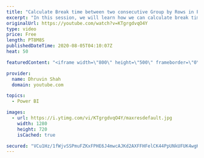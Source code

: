 ```yaml
---
title: "Calculate Break time between two consecutive Group by Rows in Power BI"
excerpt: "In this session, we will learn how we can calculate break time in Power BI. We have a real-life scenario where we have In-Out time pair for each employee throughout the day.  In order to calculate break time, we need to find difference between First Pair’s End time and Next Pair’s Start time. So, here"
originalUrl: https://youtube.com/watch?v=KTgrgdvqO4Y
type: video
price: Free
length: PT8M8S
publishedDateTime: 2020-08-05T04:10:07Z
heat: 50

featuredContent: "<iframe width=\"800\" height=\"500\" frameborder=\"0\" src=\"https://www.youtube.com/embed/KTgrgdvqO4Y\" allow=\"accelerometer; autoplay; encrypted-media; gyroscope; picture-in-picture\" allowfullscreen></iframe>"

provider:
  name: Dhruvin Shah
  domain: youtube.com

topics:
  - Power BI

images:
  - url: https://i.ytimg.com/vi/KTgrgdvqO4Y/maxresdefault.jpg
    width: 1280
    height: 720
    isCached: true

secured: "VCu1Hz/1fWjvSSPmuFZKxFPHE6J4mwcAJKd2AXFFHFelCK44PpUNkUFUK4wgKJbI83Raa71NGTEX5iTvGQEWTQXlEdTuYU3p90mdSkw4fpilj8atem1CCy3nY1PMFyMdlWZASPHje/qFH9DnJ4NfPKLJOWs9eVuRgvttOiw1E3x1Hr1pYYT8x8a2gceusbUwDzLwzL/eRXzJRgavTLixv5kvEC7SmJib6QYIlmU0ttroM9yIzw7koiPpwDYwhYVKHjGWbKosuuDNcYq335ZAWgl7LPBfPyuNCAnpfWF26UwpDihtQWchuUHOIZv+L5tAUXf7EgSYaudLaPHUO5gLUM6QUQFwh3gJZQN/OqZLBzf7UxcRJp+i937yBPcvTuhoe61iym+5+VeUPK2xDrwLOXSNfwVKugfqhQqGlrvDBOs=;SkliPFEBJrlYUsNdcVNtHA=="
---
```


